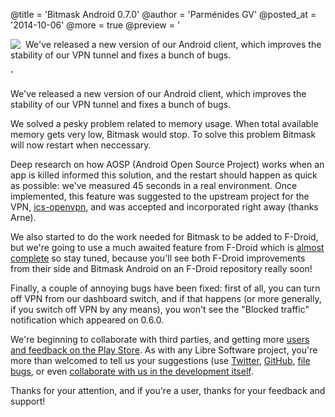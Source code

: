 @title = 'Bitmask Android 0.7.0'
@author = 'Parménides GV'
@posted_at = '2014-10-06'
@more = true
@preview = '<div style="float:left; margin-right: 8px; margin-left: 0;"><img src="/img/pages/android-mask.png"></div><p>We\'ve released a new version of our Android client, which improves the stability of our VPN tunnel and fixes a bunch of bugs.</p>'

We've released a new version of our Android client, which improves the stability of our VPN tunnel and fixes a bunch of bugs.

We solved a pesky problem related to memory usage. When total available memory gets very low, Bitmask would stop. To solve this problem Bitmask will now restart when neccessary.

Deep research on how AOSP (Android Open Source Project) works when an app is killed informed this solution, and the restart  should happen as quick as possible: we've measured 45 seconds in a real environment. Once implemented, this feature was suggested to the upstream project for the VPN, [ics-openvpn](https://code.google.com/ics-openvpn), and was accepted and incorporated right away (thanks Arne).

We also started to do the work needed for Bitmask to be added to F-Droid, but we're going to use a much awaited feature from F-Droid which is [almost complete](https://f-droid.org/wiki/page/Verification_Server) so stay tuned, because you'll see both F-Droid improvements from their side and Bitmask Android on an F-Droid repository really soon!

Finally, a couple of annoying bugs have been fixed: first of all, you can turn off VPN from our dashboard switch, and if that happens (or more generally, if you switch off VPN by any means), you won't see the "Blocked traffic" notification which appeared on 0.6.0.

We're beginning to collaborate with third parties, and getting more [users and feedback on the Play Store](https://play.google.com/store/apps/details?id=se.leap.bitmaskclient). As with any Libre Software project, you're more than welcomed to tell us your suggestions (use [Twitter](https://twitter.com/leapcode), [GitHub](https://github.com/leapcode/bitmask_android), [file bugs](https://leap.se/code/), or even [collaborate with us in the development itself](https://github.com/leapcode/bitmask_android#contributing).

Thanks for your attention, and if you're a user, thanks for your feedback and support!
